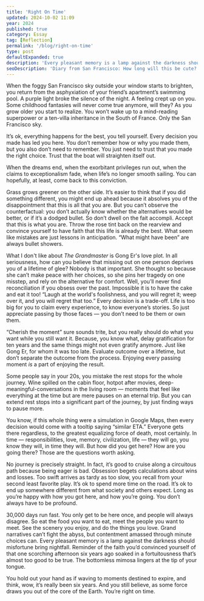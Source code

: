 ```yaml
---
title: 'Right On Time'
updated: 2024-10-02 11:09
year: 2024
published: true
category: Essay
tag: [Reflection]
permalink: '/blog/right-on-time'
type: post
defaultExpanded: true
description: 'Every pleasant memory is a lamp against the darkness should misfortune bring nightfall. Reminder of the faith you’d convinced yourself of that one scorching afternoon six years ago soaked in a fortuitousness that’s almost too good to be true. The bottomless mimosa lingers at the tip of your tongue.'
seoDescription: 'Diary from San Francisco: How long will this be cute? How do you stay content and fulfilled even when times become rough? I hope this conviction can stay with me.'
---
```


When the foggy San Francisco sky outside your window starts to brighten, you return from the asphyxiation of your friend’s apartment’s swimming pool. A purple light broke the silence of the night. A feeling crept up on you. Some childhood fantasies will never come true anymore, will they? As you grow older you start to realize. You won’t wake up to a mind-reading superpower or a ten-villa inheritance in the South of France. Only the San Francisco sky.

It’s ok, everything happens for the best, you tell yourself. Every decision you made has led you here. You don’t remember how or why you made them, but you also don’t need to remember. You just need to trust that you made the right choice. Trust that the boat will straighten itself out.

When the dreams end, when the exorbitant privileges run out, when the claims to exceptionalism fade, when life’s no longer smooth sailing. You can hopefully, at least, come back to this conviction.

Grass grows greener on the other side. It’s easier to think that if you did something different, you might end up ahead because it absolves you of the disappointment that this is all that you are. But you can’t observe the counterfactual: you don’t actually know whether the alternatives would be better, or if it’s a dodged bullet. So don’t dwell on the fait accompli. Accept that this is what you are. Throw the rose tint back on the rearview and convince yourself to have faith that this life is already the best. What seem like mistakes are just lessons in anticipation. “What might have been” are always bullet showers.

What I don't like about _The Grandmaster_ is Gong Er's love plot. In all seriousness, how can you believe that missing out on one person deprives you of a lifetime of glee? Nobody is that important. She thought so because she can’t make peace with her choices, so she pins her tragedy on one misstep, and rely on the alternative for comfort. Well, you’ll never find reconciliation if you obsess over the past. Impossible it is to have the cake and eat it too! “Laugh at the world's foolishness, and you will regret it; weep over it, and you will regret that too.” Every decision is a trade-off. Life is too big for you to claim every experience, to know everyone’s stories. So just appreciate passing by those faces — you don’t need to be them or own them.

“Cherish the moment” sure sounds trite, but you really should do what you want while you still want it. Because, you know what, delay gratification for ten years and the same things might not even gratify anymore. Just like Gong Er, for whom it was too late. Evaluate outcome over a lifetime, but don’t separate the outcome from the process. Enjoying every passing moment _is_ a part of enjoying the result.

Some people say in your 20s, you mistake the rest stops for the whole journey. Wine spilled on the cabin floor, hotpot after movies, deep-meaningful-conversations in the living room — moments that feel like everything at the time but are mere pauses on an eternal trip. But you can extend rest stops into a significant part of the journey, by just finding ways to pause more.

You know, if this whole thing were a simulation in Google Maps, then every decision would come with a tooltip saying “similar ETA.” Everyone gets there regardless, to the greatest equalizing force of death, most certainly. In time — responsibilities, love, memory, civilization, life — they will go, you know they will, in time they will. But how did you get here? How are you going there? Those are the questions worth asking.

No journey is precisely straight. In fact, it’s good to cruise along a circuitous path because being eager is bad. Obsession begets calculations about wins and losses. Too swift arrives as tardy as too slow, you recall from your second least favorite play. It’s ok to spend more time on the road. It’s ok to end up somewhere different from what society and others expect. Long as you’re happy with how you got here, and how you’re going. You don’t always have to be profound.

30,000 days run fast. You only get to be here once, and people will always disagree. So eat the food you want to eat, meet the people you want to meet. See the scenery you enjoy, and do the things you love. Grand narratives can’t fight the abyss, but contentment amassed through minute choices can. Every pleasant memory is a lamp against the darkness should misfortune bring nightfall. Reminder of the faith you’d convinced yourself of that one scorching afternoon six years ago soaked in a fortuitousness that’s almost too good to be true. The bottomless mimosa lingers at the tip of your tongue.

You hold out your hand as if waving to moments destined to expire, and think, wow, it’s really been six years. And you still believe, as some force draws you out of the core of the Earth. You’re right on time.

